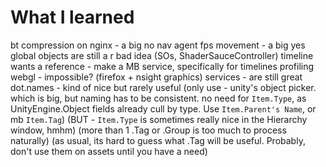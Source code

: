 # What I learned

bt compression on nginx - a big no
nav agent fps movement - a big yes
global objects are still a r bad idea (SOs, ShaderSauceController)
timeline wants a reference - make a MB service, specifically for timelines
profiling webgl - impossible? (firefox + nsight graphics)
services - are still great
dot.names - kind of nice but rarely useful
	(only use - unity's object picker. which is big, but naming has to be consistent. no need for `Item.Type`, as UnityEngine.Object fields already cull by type. Use `Item.Parent's Name`, or mb `Item.Tag`)
	(BUT - `Item.Type` is sometimes really nice in the Hierarchy window, hmhm)
	(more than 1 .Tag or .Group is too much to process naturally)
	(as usual, its hard to guess what .Tag will be useful. Probably, don't use them on assets until you have a need)